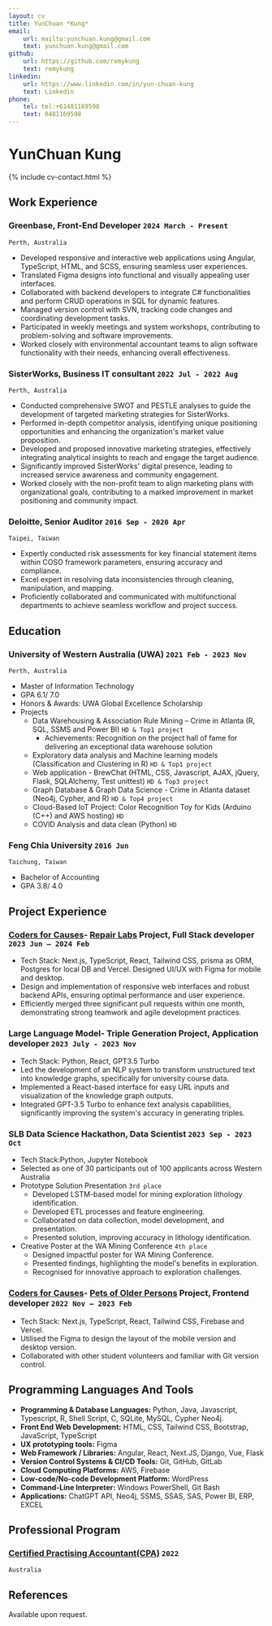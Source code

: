 ```yaml
---
layout: cv
title: YunChuan *Kung*
email:
    url: mailto:yunchuan.kung@gmail.com
    text: yunchuan.kung@gmail.com
github:
    url: https://github.com/remykung
    text: remykung
linkedin:
    url: https://www.linkedin.com/in/yun-chuan-kung
    text: Linkedin
phone:
    tel: tel:+61481169598
    text: 0481169598
---
```


# YunChuan **Kung**

<!--
include contact information from the front matter
Supported arguments:
    - homepage: url, text
    - phone
    - email
-->

{% include cv-contact.html %}

<!--
print format: use --- to separate pages
-->


## Work Experience

### **Greenbase, Front-End Developer** `2024 March - Present`

```
Perth, Australia
```
- Developed responsive and interactive web applications using Angular, TypeScript, HTML, and SCSS, ensuring seamless user experiences.
- Translated Figma designs into functional and visually appealing user interfaces.
- Collaborated with backend developers to integrate C# functionalities and perform CRUD operations in SQL for dynamic features.
- Managed version control with SVN, tracking code changes and coordinating development tasks.
- Participated in weekly meetings and system workshops, contributing to problem-solving and software improvements.
- Worked closely with environmental accountant teams to align software functionality with their needs, enhancing overall effectiveness.

### **SisterWorks, Business IT consultant** `2022 Jul - 2022 Aug`

```
Perth, Australia
```

-  Conducted comprehensive SWOT and PESTLE analyses to guide the development of targeted marketing strategies for SisterWorks.
-  Performed in-depth competitor analysis, identifying unique positioning opportunities and enhancing the organization's market value proposition.
-  Developed and proposed innovative marketing strategies, effectively integrating analytical insights to reach and engage the target audience.
-  Significantly improved SisterWorks' digital presence, leading to increased service awareness and community engagement.
-  Worked closely with the non-profit team to align marketing plans with organizational goals, contributing to a marked improvement in market positioning and community impact.


### **Deloitte, Senior Auditor** `2016 Sep - 2020 Apr`

```
Taipei, Taiwan
```

-   Expertly conducted risk assessments for key financial statement items within COSO framework parameters, ensuring accuracy and compliance.
-   Excel expert in resolving data inconsistencies through cleaning, manipulation, and mapping.
-   Proficiently collaborated and communicated with multifunctional departments to achieve seamless workflow and project success.


## Education

### **University of Western Australia (UWA)** `2021 Feb - 2023 Nov`

```
Perth, Australia
```

-   Master of Information Technology
-   GPA 6.1/ 7.0
-   Honors & Awards: UWA Global Excellence Scholarship
-   Projects
    -   Data Warehousing & Association Rule Mining – Crime in Atlanta (R, SQL, SSMS and Power BI) `HD & Top1 project`
        -   Achievements: Recognition on the project hall of fame for delivering an exceptional data warehouse solution  
    -   Exploratory data analysis and Machine learning models (Classification and Clustering in R) `HD & Top1 project`
    -   Web application - BrewChat (HTML, CSS, Javascript, AJAX, jQuery, Flask, SQLAlchemy, Test unittest) `HD & Top3 project`
    -   Graph Database & Graph Data Science - Crime in Atlanta dataset (Neo4j, Cypher, and R) `HD & Top4 project`
    -   Cloud-Based IoT Project: Color Recognition Toy for Kids (Arduino (C++) and AWS hosting) `HD`
    -   COVID Analysis and data clean (Python) `HD`

### **Feng Chia University** `2016 Jun`

```
Taichung, Taiwan
```

-   Bachelor of Accounting
-   GPA 3.8/ 4.0


## Project Experience 

### **[Coders for Causes](https://codersforcauses.org)- [Repair Labs](https://github.com/codersforcauses/repair-labs) Project, Full Stack developer** `2023 Jun – 2024 Feb`

-   Tech Stack: Next.js, TypeScript, React, Tailwind CSS, prisma as ORM, Postgres for local DB and Vercel. Designed UI/UX with Figma for mobile and desktop.
-   Design and implementation of responsive web interfaces and robust backend APIs, ensuring optimal performance and user experience.
-   Efficiently merged three significant pull requests within one month, demonstrating strong teamwork and agile development practices.

### **Large Language Model- Triple Generation Project, Application developer** `2023 July - 2023 Nov`

- Tech Stack: Python, React, GPT3.5 Turbo
- Led the development of an NLP system to transform unstructured text into knowledge graphs, specifically for university course data.
- Implemented a React-based interface for easy URL inputs and visualization of the knowledge graph outputs.
- Integrated GPT-3.5 Turbo to enhance text analysis capabilities, significantly improving the system's accuracy in generating triples.

### **SLB Data Science Hackathon, Data Scientist** `2023 Sep - 2023 Oct`
-   Tech Stack:Python, Jupyter Notebook
-   Selected as one of 30 participants out of 100 applicants across Western Australia
-   Prototype Solution Presentation `3rd place`
    -   Developed LSTM-based model for mining exploration lithology identification.
    -   Developed ETL processes and feature engineering.
    -   Collaborated on data collection, model development, and presentation.
    -   Presented solution, improving accuracy in lithology identification.
-   Creative Poster at the WA Mining Conference `4th place`
    -   Designed impactful poster for WA Mining Conference.
    -   Presented findings, highlighting the model's benefits in exploration.
    -   Recognised for innovative approach to exploration challenges.

### **[Coders for Causes](https://codersforcauses.org)- [Pets of Older Persons](https://www.poopswa.org.au) Project, Frontend developer** `2022 Nov – 2023 Feb`
-   Tech Stack: Next.js, TypeScript, React, Tailwind CSS, Firebase and Vercel.
-   Utilised the Figma to design the layout of the mobile version and desktop version.
-   Collaborated with other student volunteers and familiar with Git version control.

## Programming Languages And Tools

-   **Programming & Database Languages:** Python, Java, Javascript, Typescript, R, Shell Script, C, SQLite, MySQL, Cypher Neo4j.
-   **Front End Web Development:** HTML, CSS, Tailwind CSS, Bootstrap, JavaScript, TypeScript
-   **UX prototyping tools:** Figma
-   **Web Framework / Libraries:** Angular, React, Next.JS, Django, Vue, Flask
-   **Version Control Systems & CI/CD Tools:** Git, GitHub, GitLab
-   **Cloud Computing Platforms:** AWS, Firebase
-   **Low-code/No-code Development Platform:** WordPress
-   **Command-Line Interpreter:** Windows PowerShell, Git Bash
-   **Applications:** ChatGPT API, Neo4j, SSMS, SSAS, SAS, Power BI, ERP, EXCEL

## Professional Program

### **[Certified Practising Accountant(CPA)](https://www.cpaaustralia.com.au)** `2022`

```
Australia
```

## References
Available upon request.



<!-- ### Footer
Last updated: Feb 2023 -->

